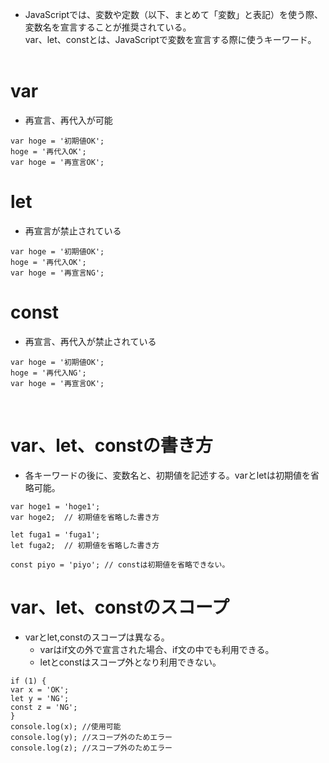 - JavaScriptでは、変数や定数（以下、まとめて「変数」と表記）を使う際、変数名を宣言することが推奨されている。<br>
var、let、constとは、JavaScriptで変数を宣言する際に使うキーワード。<br><br>

# var
- 再宣言、再代入が可能<br>
```
var hoge = '初期値OK';
hoge = '再代入OK';
var hoge = '再宣言OK';
```

# let
- 再宣言が禁止されている<br>
```
var hoge = '初期値OK';
hoge = '再代入OK';
var hoge = '再宣言NG';
```

# const
- 再宣言、再代入が禁止されている<br>
```
var hoge = '初期値OK';
hoge = '再代入NG';
var hoge = '再宣言OK';
```
<br>

# var、let、constの書き方
- 各キーワードの後に、変数名と、初期値を記述する。varとletは初期値を省略可能。
```
var hoge1 = 'hoge1';
var hoge2;  // 初期値を省略した書き方

let fuga1 = 'fuga1';
let fuga2;  // 初期値を省略した書き方

const piyo = 'piyo'; // constは初期値を省略できない。
```

# var、let、constのスコープ
- varとlet,constのスコープは異なる。
  - varはif文の外で宣言された場合、if文の中でも利用できる。<br>
  - letとconstはスコープ外となり利用できない。<br>
```
if (1) {
var x = 'OK';
let y = 'NG';
const z = 'NG';
}
console.log(x); //使用可能
console.log(y); //スコープ外のためエラー
console.log(z); //スコープ外のためエラー
```
